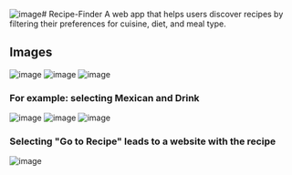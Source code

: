 ![image](https://github.com/user-attachments/assets/23c09b6e-bfd1-46c4-818c-ab009a95197b)# Recipe-Finder
A web app that helps users discover recipes by filtering their preferences for cuisine, diet, and meal type.

<h2>Images</h2>

![image](https://github.com/user-attachments/assets/894727e1-f5e5-42a9-b6bb-676f26c2c88a)
![image](https://github.com/user-attachments/assets/938188eb-aae2-48e8-80c2-5cc13070f496)
![image](https://github.com/user-attachments/assets/dbeca15a-e065-4a25-b995-aeab5147400d)

<h3>For example: selecting Mexican and Drink</h3>

![image](https://github.com/user-attachments/assets/f8a3cc27-7402-4c4e-8edb-faa4a70e9855)
![image](https://github.com/user-attachments/assets/0ea245b7-d978-433f-9395-4d52a95c152c)
![image](https://github.com/user-attachments/assets/7e290c75-7490-4579-9bcf-337060b144e3)

<h3>Selecting "Go to Recipe" leads to a website with the recipe</h3>

![image](https://github.com/user-attachments/assets/1794346f-95b7-44d7-9005-db95cb82e992)











